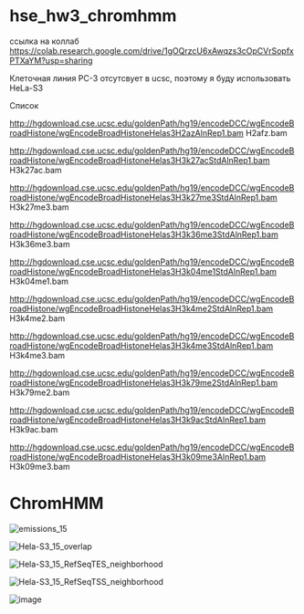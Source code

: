 # hse_hw3_chromhmm


ссылка на коллаб  https://colab.research.google.com/drive/1gOQrzcU6xAwqzs3cOpCVrSopfxPTXaYM?usp=sharing


Клеточная линия PC-3 отсутсвует в ucsc, поэтому я буду использовать HeLa-S3

Список

http://hgdownload.cse.ucsc.edu/goldenPath/hg19/encodeDCC/wgEncodeBroadHistone/wgEncodeBroadHistoneHelas3H2azAlnRep1.bam  H2afz.bam

http://hgdownload.cse.ucsc.edu/goldenPath/hg19/encodeDCC/wgEncodeBroadHistone/wgEncodeBroadHistoneHelas3H3k27acStdAlnRep1.bam  H3k27ac.bam

http://hgdownload.cse.ucsc.edu/goldenPath/hg19/encodeDCC/wgEncodeBroadHistone/wgEncodeBroadHistoneHelas3H3k27me3StdAlnRep1.bam  H3k27me3.bam

http://hgdownload.cse.ucsc.edu/goldenPath/hg19/encodeDCC/wgEncodeBroadHistone/wgEncodeBroadHistoneHelas3H3k36me3StdAlnRep1.bam  H3k36me3.bam

http://hgdownload.cse.ucsc.edu/goldenPath/hg19/encodeDCC/wgEncodeBroadHistone/wgEncodeBroadHistoneHelas3H3k04me1StdAlnRep1.bam  H3k04me1.bam

http://hgdownload.cse.ucsc.edu/goldenPath/hg19/encodeDCC/wgEncodeBroadHistone/wgEncodeBroadHistoneHelas3H3k4me2StdAlnRep1.bam  H3k4me2.bam

http://hgdownload.cse.ucsc.edu/goldenPath/hg19/encodeDCC/wgEncodeBroadHistone/wgEncodeBroadHistoneHelas3H3k4me3StdAlnRep1.bam  H3k4me3.bam

http://hgdownload.cse.ucsc.edu/goldenPath/hg19/encodeDCC/wgEncodeBroadHistone/wgEncodeBroadHistoneHelas3H3k79me2StdAlnRep1.bam  H3k79me2.bam

http://hgdownload.cse.ucsc.edu/goldenPath/hg19/encodeDCC/wgEncodeBroadHistone/wgEncodeBroadHistoneHelas3H3k9acStdAlnRep1.bam  H3k9ac.bam

http://hgdownload.cse.ucsc.edu/goldenPath/hg19/encodeDCC/wgEncodeBroadHistone/wgEncodeBroadHistoneHelas3H3k09me3AlnRep1.bam  H3k09me3.bam


# ChromHMM


![emissions_15](https://user-images.githubusercontent.com/115100892/230187394-9a0110a6-5eef-4e94-ae4b-e73b3c74168e.png)

![Hela-S3_15_overlap](https://user-images.githubusercontent.com/115100892/230189471-8bbf9626-0146-4994-929f-f7dd5f33ece4.png)


![Hela-S3_15_RefSeqTES_neighborhood](https://user-images.githubusercontent.com/115100892/230189534-39010389-6f77-4b34-ba52-a0aba2614f94.png)

![Hela-S3_15_RefSeqTSS_neighborhood](https://user-images.githubusercontent.com/115100892/230189570-e0371129-4934-4acc-ab1f-ba8416a66549.png)




![image](https://user-images.githubusercontent.com/115100892/230194983-496ca5bb-ffe0-4029-aeeb-fe3bc9307246.png)

